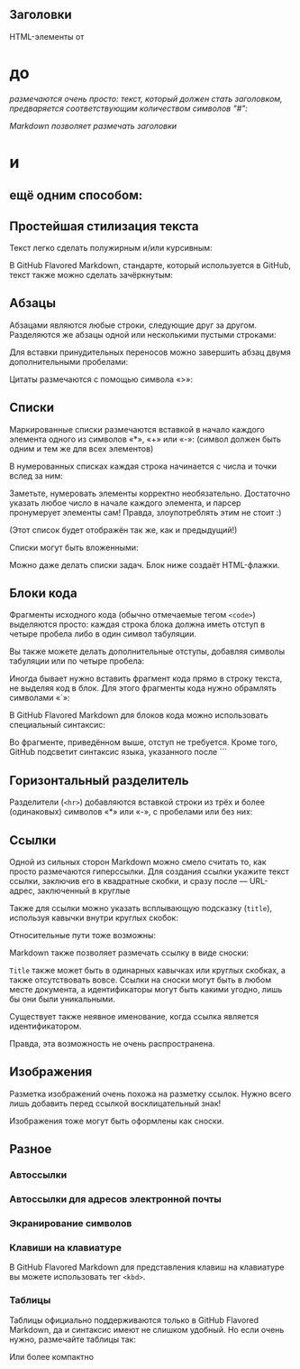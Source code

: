 

## Заголовки

HTML-элементы от <h1> до <h6> размечаются очень просто:
текст, который должен стать заголовком, предваряется
соответствующим количеством символов "#":


Markdown позволяет размечать заголовки <h1> и <h2> ещё одним способом:



## Простейшая стилизация текста

Текст легко сделать полужирным и/или курсивным:



В GitHub Flavored Markdown, стандарте, который используется в GitHub,
текст также можно сделать зачёркнутым:



## Абзацы

Абзацами являются любые строки, следующие друг за другом.
Разделяются же абзацы одной или несколькими пустыми строками:



Для вставки принудительных переносов можно завершить абзац двумя дополнительными пробелами:



Цитаты размечаются с помощью символа «>»:



## Списки
Маркированные списки размечаются вставкой в начало каждого элемента
одного из символов «*», «+» или «-»:
(символ должен быть одним и тем же для всех элементов)



В нумерованных списках каждая строка начинается
с числа и точки вслед за ним:



Заметьте, нумеровать элементы корректно необязательно. Достаточно указать
любое число в начале каждого элемента, и парсер пронумерует элементы сам!
Правда, злоупотреблять этим не стоит :)


(Этот список будет отображён так же, как и предыдущий!)

Списки могут быть вложенными:



Можно даже делать списки задач. Блок ниже создаёт HTML-флажки. 



## Блоки кода

Фрагменты исходного кода (обычно отмечаемые тегом `<code>`) выделяются просто:
каждая строка блока должна иметь отступ в четыре пробела либо в один символ табуляции.



Вы также можете делать дополнительные отступы, добавляя символы табуляции
или по четыре пробела:



Иногда бывает нужно вставить фрагмент кода прямо в строку текста,
не выделяя код в блок. Для этого фрагменты кода нужно обрамлять
символами «`»:



В GitHub Flavored Markdown для блоков кода можно использовать
специальный синтаксис:



Во фрагменте, приведённом выше, отступ не требуется.
Кроме того, GitHub подсветит синтаксис языка, указанного после \`\`\`

## Горизонтальный разделитель

Разделители (`<hr>`) добавляются вставкой строки из трёх и более
(одинаковых) символов «*» или «-», с пробелами или без них:



## Ссылки

Одной из сильных сторон Markdown можно смело считать то,
как просто размечаются гиперссылки. Для создания ссылки укажите
текст ссылки, заключив его в квадратные скобки,
и сразу после — URL-адрес, заключенный в круглые



Также для ссылки можно указать всплывающую подсказку (`title`), используя
кавычки внутри круглых скобок:


Относительные пути тоже возможны:



Markdown также позволяет размечать ссылку в виде сноски:



`Title` также может быть в одинарных кавычках или круглых скобках, а также
отсутствовать вовсе. Ссылки на сноски могут быть в любом месте документа,
а идентификаторы могут быть какими угодно, лишь бы они были уникальными.

Существует также неявное именование, когда ссылка является идентификатором.



Правда, эта возможность не очень распространена.

## Изображения
Разметка изображений очень похожа на разметку ссылок.
Нужно всего лишь добавить перед ссылкой восклицательный знак!



Изображения тоже могут быть оформлены как сноски.



## Разное
### Автоссылки



### Автоссылки для адресов электронной почты



### Экранирование символов



### Клавиши на клавиатуре
В GitHub Flavored Markdown для представления клавиш на клавиатуре
вы можете использовать тег `<kbd>`.



### Таблицы
Таблицы официально поддерживаются только в GitHub Flavored Markdown,
да и синтаксис имеют не слишком удобный.
Но если очень нужно, размечайте таблицы так:



Или более компактно



